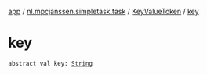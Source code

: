 [app](../../index.md) / [nl.mpcjanssen.simpletask.task](../index.md) / [KeyValueToken](index.md) / [key](.)

# key

`abstract val key: `[`String`](https://kotlinlang.org/api/latest/jvm/stdlib/kotlin/-string/index.html)